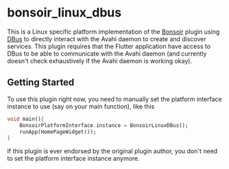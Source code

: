 # bonsoir_linux_dbus

This is a Linux specific platform implementation of the [Bonsoir](https://pub.dev/packages/bonsoir) 
plugin using [DBus](https://pub.dev/packages/dbus) to directly interact with the Avahi daemon
to create and discover services. This plugin requires that the Flutter application have access to DBus to be able to communicate with the Avahi daemon (and currently doesn't check exhaustively if the Avahi daemon is working okay).

## Getting Started

To use this plugin right now, you need to manually set the platform interface instance to use
(say on your main function), like this

```dart
void main(){
    BonsoirPlatformInterface.instance = BonsoirLinuxDBus();
    runApp(HomePageWidget());
}
```
If this plugin is ever endorsed by the original plugin author, you don't need to set the platform interface instance anymore.
